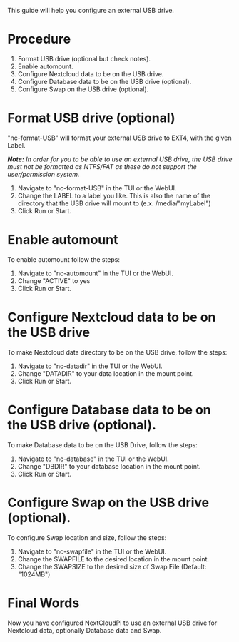 This guide will help you configure an external USB drive.

# Procedure
1. Format USB drive (optional but check notes).
2. Enable automount.
3. Configure Nextcloud data to be on the USB drive.
4. Configure Database data to be on the USB drive (optional).
5. Configure Swap on the USB drive (optional).

# Format USB drive (optional)

"nc-format-USB" will format your external USB drive to EXT4, with the given Label. 

_**Note:**_  _In order for you to be able to use an external USB drive, the USB drive must not be formatted as NTFS/FAT as these do not support the user/permission system._

1. Navigate to "nc-format-USB" in the TUI or the WebUI.
2. Change the LABEL to a label you like. This is also the name of the directory that the USB drive will mount to (e.x. /media/"myLabel")
3. Click Run or Start.

# Enable automount

To enable automount follow the steps:

1. Navigate to "nc-automount" in the TUI or the WebUI.
2. Change "ACTIVE" to yes
3. Click Run or Start.

# Configure Nextcloud data to be on the USB drive

To make Nextcloud data directory to be on the USB drive, follow the steps:

1. Navigate to "nc-datadir" in the TUI or the WebUI.
2. Change "DATADIR" to your data location in the mount point.
3. Click Run or Start.

# Configure Database data to be on the USB drive (optional).

To make Database data to be on the USB Drive, follow the steps:

1. Navigate to "nc-database" in the TUI or the WebUI.
2. Change "DBDIR" to your database location in the mount point.
3. Click Run or Start.

# Configure Swap on the USB drive (optional).

To configure Swap location and size, follow the steps:

1. Navigate to "nc-swapfile" in the TUI or the WebUI.
2. Change the SWAPFILE to the desired location in the mount point.
3. Change the SWAPSIZE to the desired size of Swap File (Default: "1024MB")

# Final Words

Now you have configured NextCloudPi to use an external USB drive for Nextcloud data, optionally Database data and Swap.
